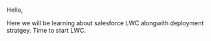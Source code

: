 Hello,

Here we will be learning about salesforce LWC alongwith deployment stratgey.
Time to start LWC.

